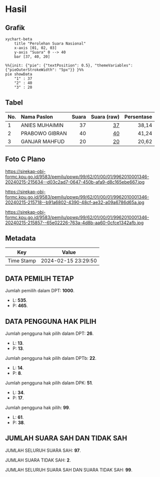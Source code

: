 # Hasil

## Grafik

```mermaid
xychart-beta
    title "Perolehan Suara Nasional"
    x-axis [01, 02, 03]
    y-axis "Suara" 0 --> 40
    bar [37, 40, 20]
```

```mermaid
%%{init: {"pie": {"textPosition": 0.5}, "themeVariables": {"pieOuterStrokeWidth": "5px"}} }%%
pie showData
    "1" : 37
    "2" : 40
    "3" : 20
```

## Tabel

| No. | Nama Paslon    | Suara | Suara (raw) | Persentase |
|:--- |:-------------- | -----:| -----------:| ----------:|
| 1   | ANIES MUHAIMIN | 37    | [37][p-1]   | 38,14      |
| 2   | PRABOWO GIBRAN | 40    | [40][p-2]   | 41,24      |
| 3   | GANJAR MAHFUD  | 20    | [20][p-3]   | 20,62      |


[p-1]: https://github.com/gigit-pemilu/pemilu-2024/blob/main/pilpres/hitung-suara/sub/99-luar-negeri/sub/62-kuala-lumpur-malaysia/sub/01-kuala-lumpur-malaysia/sub/0001-kuala-lumpur-malaysia/sub/346-tps-033/sub/paslon-1.txt
[p-2]: https://github.com/gigit-pemilu/pemilu-2024/blob/main/pilpres/hitung-suara/sub/99-luar-negeri/sub/62-kuala-lumpur-malaysia/sub/01-kuala-lumpur-malaysia/sub/0001-kuala-lumpur-malaysia/sub/346-tps-033/sub/paslon-2.txt
[p-3]: https://github.com/gigit-pemilu/pemilu-2024/blob/main/pilpres/hitung-suara/sub/99-luar-negeri/sub/62-kuala-lumpur-malaysia/sub/01-kuala-lumpur-malaysia/sub/0001-kuala-lumpur-malaysia/sub/346-tps-033/sub/paslon-3.txt

## Foto C Plano

https://sirekap-obj-formc.kpu.go.id/9583/pemilu/ppwp/99/62/01/00/01/9962010001346-20240215-215634--d03c2ad7-0647-450b-afa9-d8c165ebe667.jpg

https://sirekap-obj-formc.kpu.go.id/9583/pemilu/ppwp/99/62/01/00/01/9962010001346-20240215-215718--b91a6802-4390-48cf-ae32-a09a6786d65a.jpg

https://sirekap-obj-formc.kpu.go.id/9583/pemilu/ppwp/99/62/01/00/01/9962010001346-20240215-215857--65e02226-763a-4d8b-aa60-0cfce1342afb.jpg


## Metadata

| Key        | Value               |
| ---------- | ------------------- |
| Time Stamp | 2024-02-15 23:29:50 |


## DATA PEMILIH TETAP

Jumlah pemilih dalam DPT: **1000**.
 * L: **535**.
 * P: **465**.

## DATA PENGGUNA HAK PILIH

Jumlah pengguna hak pilih dalam DPT: **26**.
 * L: **13**.
 * P: **13**.

Jumlah pengguna hak pilih dalam DPTb: **22**.
 * L: **14**.
 * P: **8**.

Jumlah pengguna hak pilih dalam DPK: **51**.
 * L: **34**.
 * P: **17**.

Jumlah pengguna hak pilih: **99**.
 * L: **61**.
 * P: **38**.

## JUMLAH SUARA SAH DAN TIDAK SAH

JUMLAH SELURUH SUARA SAH: **97**.

JUMLAH SUARA TIDAK SAH: **2**.

JUMLAH SELURUH SUARA SAH DAN SUARA TIDAK SAH: **99**.


